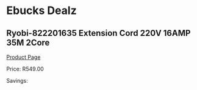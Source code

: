 
# Ebucks Dealz
## Ryobi-822201635 Extension Cord 220V 16AMP 35M 2Core
[Product Page](https://www.ebucks.com/web/shop/productSelected.do?prodId=1220455111&catId=363410833)

Price: R549.00

Savings: 


	
